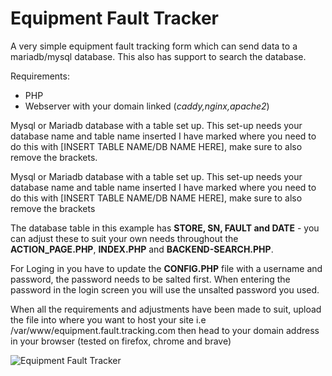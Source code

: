 # Equipment Fault Tracker

A very simple equipment fault tracking form which can send data to a mariadb/mysql database. This also has support to search the database.

Requirements:

* PHP
* Webserver with your domain linked (*caddy,nginx,apache2*)


Mysql or Mariadb database with a table set up. This set-up needs your database name and table name inserted I have marked where you need to do this with [INSERT TABLE NAME/DB NAME HERE], 
make sure to also remove the brackets. 

Mysql or Mariadb database with a table set up. This set-up needs your database name and table name inserted I have marked where you need to do this with [INSERT TABLE NAME/DB NAME HERE], make sure to also remove the brackets


The database table in this example has **STORE, SN, FAULT and DATE** - you can adjust these to suit your own needs throughout the **ACTION_PAGE.PHP**, **INDEX.PHP** and **BACKEND-SEARCH.PHP**.

For Loging in you have to update the **CONFIG.PHP** file with a username and password, the password needs to be salted first. When entering the password in the login screen you will use the unsalted password you used.

When all the requirements and adjustments have been made to suit, upload the file into where you want to host your site i.e /var/www/equipment.fault.tracking.com
then head to your domain address in your browser (tested on firefox, chrome and brave)

![Equipment Fault Tracker](https://i.imgur.com/1FbOdXi.png)
